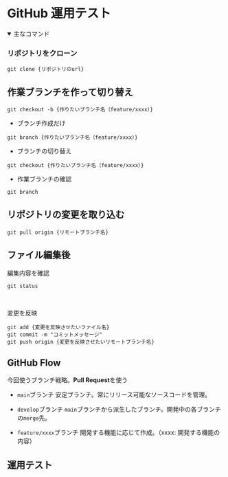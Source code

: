 # GitHub 運用テスト

<details open><summary>主なコマンド</summary>

### リポジトリをクローン
```
git clone {リポジトリのurl}
```

## 作業ブランチを作って切り替え
```
git checkout -b {作りたいブランチ名（feature/xxxx）}
```

- ブランチ作成だけ
```
git branch {作りたいブランチ名（feature/xxxx）}
``` 

- ブランチの切り替え
```
git checkout {作りたいブランチ名（feature/xxxx）}
```

- 作業ブランチの確認
```
git branch
```

## リポジトリの変更を取り込む
```
git pull origin {リモートブランチ名}
```

## ファイル編集後
編集内容を確認
```
git status
```
<br>

変更を反映
```
git add {変更を反映させたいファイル名}
git commit -m "コミットメッセージ"
git push origin {変更を反映させたいリモートブランチ名}
```

</details>

## GitHub Flow
今回使うブランチ戦略。**Pull Request**を使う

* `main`ブランチ
    安定ブランチ。常にリリース可能なソースコードを管理。    

* `develop`ブランチ
	`main`ブランチから派生したブランチ。開発中の各ブランチの`merge`先。

* `feature/xxxx`ブランチ
    開発する機能に応じて作成。（xxxx: 開発する機能の内容）


## 運用テスト

